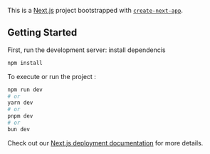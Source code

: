 This is a [Next.js](https://nextjs.org/) project bootstrapped with [`create-next-app`](https://github.com/vercel/next.js/tree/canary/packages/create-next-app).

## Getting Started

First, run the development server:
install dependencis 
    
```bash
npm install
```
To execute or run the project : 

```bash
npm run dev
# or
yarn dev
# or
pnpm dev
# or
bun dev
```
Check out our [Next.js deployment documentation](https://nextjs.org/docs/deployment) for more details.
